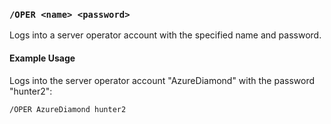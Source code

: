 <!-- This file contains a page fragment. Any changes will affect all pages that include it. -->

### `/OPER <name> <password>`

Logs into a server operator account with the specified name and password.

#### Example Usage

Logs into the server operator account "AzureDiamond" with the password "hunter2":

```plaintext
/OPER AzureDiamond hunter2
```
